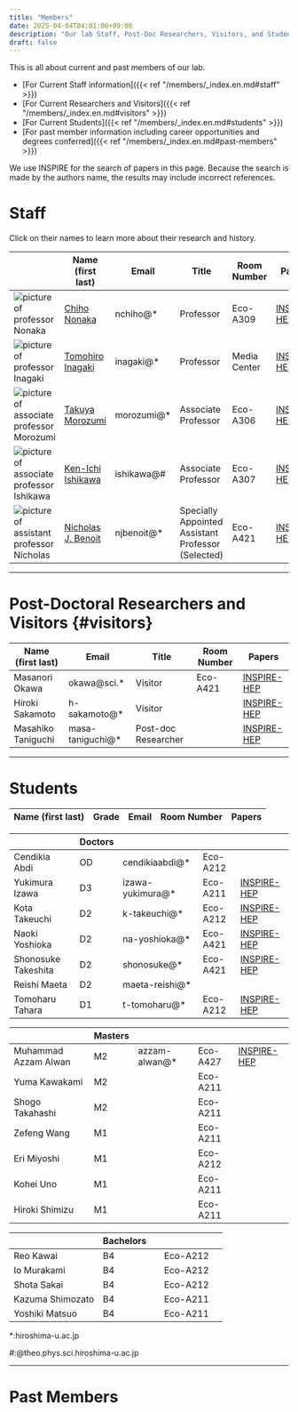 ```yaml
---
title: "Members"
date: 2025-04-04T04:01:00+09:00
description: "Our lab Staff, Post-Doc Researchers, Visitors, and Students"
draft: false
---
```


This is all about current and past members of our lab.

* [For Current Staff information]({{< ref "/members/_index.en.md#staff" >}})
* [For Current Researchers and Visitors]({{< ref "/members/_index.en.md#visitors" >}})
* [For Current Students]({{< ref "/members/_index.en.md#students" >}})
* [For past member information including career opportunities and degrees conferred]({{< ref "/members/_index.en.md#past-members" >}})

We use INSPIRE for the search of papers in this page.
Because the search is made by the authors name, the results may include incorrect references.

# Staff
Click on their names to learn more about their research and history.

| | Name (first last) | Email | Title | Room Number | Papers | Researcher Introduction |
| --- | ---- | ---- | ---- | ----- | ---- | ---- |
| ![picture of professor Nonaka](imgs/staff/nonaka_atarashi.jpg "memberimg") | [Chiho Nonaka](https://seeds.office.hiroshima-u.ac.jp/profile/en.d02aa0cf7fd0bf59520e17560c007669.html) | nchiho@* | Professor | Eco-A309 | [INSPIRE-HEP](https://inspirehep.net/search?p=a+chiho+nonaka) | [Research Introduction](https://archive2.hiroshima-u.ac.jp/nyushi/nanigamanaberuka2025/#page=11) |
| ![picture of professor Inagaki](imgs/staff/inagaki_atarashi.jpg "memberimg") | [Tomohiro Inagaki](https://home.hiroshima-u.ac.jp/inagaki/) | inagaki@*| Professor | Media Center | [INSPIRE-HEP](https://inspirehep.net/search?p=a+tomohiro+inagaki) | ---- |
| ![picture of associate professor Morozumi](imgs/staff/morozumi_atarashi.jpg "memberimg") | [Takuya Morozumi](members/staff/morozumi) | morozumi@* | Associate Professor | Eco-A306 | [INSPIRE-HEP](https://inspirehep.net/search?p=a+t.+morozumi) | ---- |
| ![picture of associate professor Ishikawa](imgs/staff/ishikawa_20210104.jpg "memberimg") | [Ken-Ichi Ishikawa](http://theo.phys.sci.hiroshima-u.ac.jp/~ishikawa/) | ishikawa@# | Associate Professor | Eco-A307 | [INSPIRE-HEP](https://inspirehep.net/search?p=a+k.+i.+ishikawa) | ---- |
| ![picture of assistant professor Nicholas](imgs/staff/Nicholas_picture.jpg "memberimg") | [Nicholas J. Benoit](https://home.hiroshima-u.ac.jp/njbenoit/) | njbenoit@*   | Specially Appointed Assistant Professor (Selected)  | Eco-A421 | [INSPIRE-HEP](https://inspirehep.net/authors/2052008) | ---- |

---

# Post-Doctoral Researchers and Visitors {#visitors}
| Name (first last) | Email         | Title                       | Room Number | Papers |
|-----------------|---------------|------------------------------------------|-------------| ------ |
| Masanori Okawa     | okawa@sci.*  | Visitor             |  Eco-A421 | [INSPIRE-HEP](https://inspirehep.net/search?p=a+m.+okawa) |
| Hiroki Sakamoto    | h-sakamoto@* | Visitor             |   | [INSPIRE-HEP](https://inspirehep.net/search?p=a+H.Sakamoto.4) |
| Masahiko Taniguchi | masa-taniguchi@* | Post-doc Researcher  |  | [INSPIRE-HEP](https://inspirehep.net/literature?sort=mostrecent&size=25&page=1&q=aff%20hiroshima%20u.%20and%20a%20Masahiko%20Taniguchi) |

---

# Students
| Name (first last)           | Grade | Email       | Room Number | Papers  |
|-----------------------------|-------|-------------|-------------------------------|---------|

|   | Doctors  |  |  | |
|-----------------------------|-------|-------------|---------------------------------|---------|
| Cendikia Abdi               | OD | cendikiaabdi@*     | Eco-A212 |   |
| Yukimura Izawa              | D3 | izawa-yukimura@*   | Eco-A211 | [INSPIRE-HEP](https://inspirehep.net/literature?sort=mostrecent&size=25&page=1&q=aff%20hiroshima%20u.%20and%20a%20Yukimura%20Izawa)|
| Kota Takeuchi               | D2 | k-takeuchi@*       | Eco-A212 | [INSPIRE-HEP](https://inspirehep.net/literature?sort=mostrecent&size=25&page=1&q=aff%20hiroshima%20u.%20and%20a%20Kota%20Takeuchi) |
| Naoki Yoshioka              | D2 | na-yoshioka@*      | Eco-A421 | [INSPIRE-HEP](https://inspirehep.net/literature?sort=mostrecent&size=25&page=1&q=a%20naoki%20yoshioka%20and%20r%20HUPD-%2A) |
| Shonosuke Takeshita         | D2 | shonosuke@*        | Eco-A421 | [INSPIRE-HEP](https://inspirehep.net/literature?sort=mostrecent&size=25&page=1&q=shonosuke%20takeshita) |
| Reishi Maeta                | D2 | maeta-reishi@*     |          |   |
| Tomoharu Tahara             | D1 | t-tomoharu@*       | Eco-A212 | [INSPIRE-HEP](https://inspirehep.net/literature?sort=mostrecent&size=25&page=1&q=a%20tomoharu%20tahara%20and%20r%20HUPD-%2A) |

|   | Masters  |  |   | |
|----------------------------------|------|-------------|-----------------|-----------------------------------------------------------------------|
| Muhammad Azzam Alwan       | M2 | azzam-alwan@* | Eco-A427 | [INSPIRE-HEP](https://inspirehep.net/literature?sort=mostrecent&size=25&page=1&q=a%20Muhammad%20Azzam%20Alwan) |
| Yuma Kawakami              | M2 |               | Eco-A211 |   |
| Shogo Takahashi            | M2 |               | Eco-A211 |   |
| Zefeng Wang                | M1 |               | Eco-A211 |   |
| Eri Miyoshi                | M1 |               | Eco-A212 |   |
| Kohei Uno                  | M1 |               | Eco-A211 |   |
| Hiroki Shimizu             | M1 |               | Eco-A211 |   |

|   | Bachelors |  |  | |
|----------------------------------|------|-------------|-----------------|-----------------------------------------------------------------------|
| Reo Kawai                        | B4   |             | Eco-A212 |                                                                       |
| Io  Murakami                     | B4   |             | Eco-A212 |                                                                       |
| Shota Sakai                      | B4   |             | Eco-A212 |                                                                       |
| Kazuma Shimozato                 | B4   |             | Eco-A211 |                                                                       |
| Yoshiki Matsuo                   | B4   |             | Eco-A211 |                                                                       |


*:hiroshima-u.ac.jp

#:@theo.phys.sci.hiroshima-u.ac.jp

---

# Past Members

